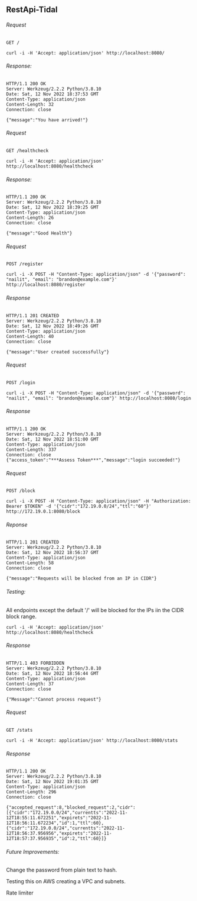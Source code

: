 ## RestApi-Tidal

######  Request 
```
GET /
```
```
curl -i -H 'Accept: application/json' http://localhost:8080/
```
######  Response:
```
HTTP/1.1 200 OK
Server: Werkzeug/2.2.2 Python/3.8.10
Date: Sat, 12 Nov 2022 18:37:53 GMT
Content-Type: application/json
Content-Length: 32
Connection: close

{"message":"You have arrived!"}
```

######  Request
```
GET /healthcheck
```
```
curl -i -H 'Accept: application/json' http://localhost:8080/healthcheck
```
######  Response:
```
HTTP/1.1 200 OK
Server: Werkzeug/2.2.2 Python/3.8.10
Date: Sat, 12 Nov 2022 18:39:25 GMT
Content-Type: application/json
Content-Length: 26
Connection: close

{"message":"Good Health"}
```

######  Request
```
POST /register
```
```
curl -i -X POST -H "Content-Type: application/json" -d '{"password": "nailit", "email": "brandon@example.com"}' http://localhost:8080/register
```
######  Response
```
HTTP/1.1 201 CREATED
Server: Werkzeug/2.2.2 Python/3.8.10
Date: Sat, 12 Nov 2022 18:49:26 GMT
Content-Type: application/json
Content-Length: 40
Connection: close

{"message":"User created successfully"}
```

######  Request
```
POST /login
```
```
curl -i -X POST -H "Content-Type: application/json" -d '{"password": "nailit", "email": "brandon@example.com"}' http://localhost:8080/login
```
######  Response
```
HTTP/1.1 200 OK
Server: Werkzeug/2.2.2 Python/3.8.10
Date: Sat, 12 Nov 2022 18:51:00 GMT
Content-Type: application/json
Content-Length: 337
Connection: close
{"access_token":"***Assess Token***","message":"login succeeded!"}
```

######  Request
```
POST /block
```
```
curl -i -X POST -H "Content-Type: application/json" -H "Authorization: Bearer $TOKEN" -d '{"cidr":"172.19.0.0/24","ttl":"60"}' http://172.19.0.1:8080/block
```
######  Reponse
```
HTTP/1.1 201 CREATED
Server: Werkzeug/2.2.2 Python/3.8.10
Date: Sat, 12 Nov 2022 18:56:37 GMT
Content-Type: application/json
Content-Length: 58
Connection: close

{"message":"Requests will be blocked from an IP in CIDR"}
```
######  Testing:
All endpoints except the default '/' will be blocked for the IPs iin the CIDR block range.
```
curl -i -H 'Accept: application/json' http://localhost:8080/healthcheck
```
######  Response
```
HTTP/1.1 403 FORBIDDEN
Server: Werkzeug/2.2.2 Python/3.8.10
Date: Sat, 12 Nov 2022 18:56:44 GMT
Content-Type: application/json
Content-Length: 37
Connection: close

{"Message":"Cannot process request"}
```

######  Request
```
GET /stats
```
```
curl -i -H 'Accept: application/json' http://localhost:8080/stats
```
######  Response
```
HTTP/1.1 200 OK
Server: Werkzeug/2.2.2 Python/3.8.10
Date: Sat, 12 Nov 2022 19:01:35 GMT
Content-Type: application/json
Content-Length: 296
Connection: close

{"accepted_request":8,"blocked_request":2,"cidr":[{"cidr":"172.19.0.0/24","currentts":"2022-11-12T18:55:11.672251","expirets":"2022-11-12T18:56:11.672234","id":1,"ttl":60},{"cidr":"172.19.0.0/24","currentts":"2022-11-12T18:56:37.956956","expirets":"2022-11-12T18:57:37.956935","id":2,"ttl":60}]}
```

###### Future Improvements:

Change the password from plain text to hash.

Testing this on AWS creating a VPC and subnets.

Rate limiter
